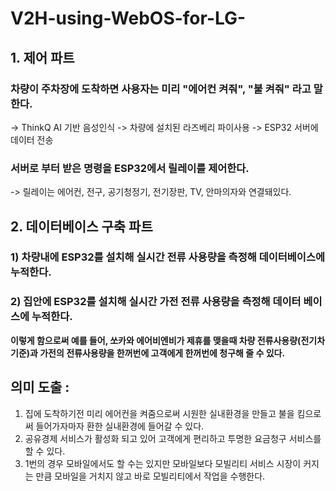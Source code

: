 # V2H-using-WebOS-for-LG-
## 1. 제어 파트

### 차량이 주차장에 도착하면 사용자는 미리 "에어컨 켜줘", "불 켜줘" 라고 말한다.
-> ThinkQ AI 기반 음성인식
-> 차량에 설치된 라즈베리 파이사용
-> ESP32 서버에 데이터 전송

### 서버로 부터 받은 명령을 ESP32에서 릴레이를 제어한다.
-> 릴레이는 에어컨, 전구, 공기청정기, 전기장판, TV, 안마의자와 연결돼있다. 

## 2. 데이터베이스 구축 파트
### 1) 차량내에 ESP32를 설치해 실시간 전류 사용량을 측정해 데이터베이스에 누적한다.
### 2) 집안에 ESP32를 설치해 실시간 가전 전류 사용량을 측정해 데이터 베이스에 누적한다.

**이렇게 함으로써 예를 들어, 쏘카와 에어비엔비가 제휴를 맺을때 차량 전류사용량(전기차기준)과 가전의 전류사용량을
한꺼번에 고객에게 한꺼번에 청구해 줄 수 있다.**

## 의미 도출 : 
1. 집에 도착하기전 미리 에어컨을 켜줌으로써 시원한 실내환경을 만들고 불을 킴으로써 들어가자마자 환한 실내환경에 들어갈 수 있다.
2. 공유경제 서비스가 활성화 되고 있어 고객에게 편리하고 투명한 요금청구 서비스를 할 수 있다.
3. 1번의 경우 모바일에서도 할 수는 있지만 모바일보다 모빌리티 서비스 시장이 커지는 만큼 모바일을 거치지 않고 바로 모빌리티에서 작업을 수행한다. 
